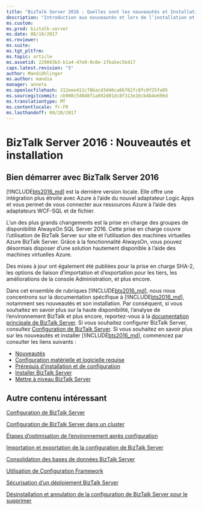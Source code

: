 ```yaml
---
title: "BizTalk Server 2016 : Quelles sont les nouveautés et Installation | Documents Microsoft"
description: "Introduction aux nouveautés et lors de l’installation et la mise à niveau vers BizTalk Server 2016"
ms.custom: 
ms.prod: biztalk-server
ms.date: 08/10/2017
ms.reviewer: 
ms.suite: 
ms.tgt_pltfrm: 
ms.topic: article
ms.assetid: 229043b3-b1a4-47e9-9c0e-1fba5ec5b417
caps.latest.revision: "5"
author: MandiOhlinger
ms.author: mandia
manager: anneta
ms.openlocfilehash: 212eee411c78bacd3d46ca66762fc8fc0f25fa05
ms.sourcegitcommit: cb908c540d8f1a692d01dc8f313e16cb4b4e696d
ms.translationtype: MT
ms.contentlocale: fr-FR
ms.lasthandoff: 09/20/2017
---
```

# <a name="biztalk-server-2016-whats-new-and-installation"></a>BizTalk Server 2016 : Nouveautés et installation

## <a name="get-started-with-biztalk-server-2016"></a>Bien démarrer avec BizTalk Server 2016

[!INCLUDE[bts2016_md](../includes/bts2016-md.md)] est la dernière version locale. Elle offre une intégration plus étroite avec Azure à l’aide du nouvel adaptateur Logic Apps et vous permet de vous connecter aux ressources Azure à l’aide des adaptateurs WCF-SQL et de fichier. 

L’un des plus grands changements est la prise en charge des groupes de disponibilité AlwaysOn SQL Server 2016. Cette prise en charge couvre l’utilisation de BizTalk Server sur site et l’utilisation des machines virtuelles Azure BizTalk Server. Grâce à la fonctionnalité AlwaysOn, vous pouvez désormais disposer d’une solution hautement disponible à l’aide des machines virtuelles Azure.

Des mises à jour ont également été publiées pour la prise en charge SHA-2, les options de liaison d’importation et d’exportation pour les tiers, les améliorations de la console Administration, et plus encore. 

Dans cet ensemble de rubriques [!INCLUDE[bts2016_md](../includes/bts2016-md.md)], nous nous concentrons sur la documentation spécifique à [!INCLUDE[bts2016_md](../includes/bts2016-md.md)], notamment ses nouveautés et son installation. Par conséquent, si vous souhaitez en savoir plus sur la haute disponibilité, l’analyse de l’environnement BizTalk et plus encore, reportez-vous à la [documentation principale de BizTalk Server](../core/biztalk-server-core-documentation.md). Si vous souhaitez configurer BizTalk Server, consultez [Configuration de BizTalk Server](../install-and-config-guides/configure-biztalk-server.md). Si vous souhaitez en savoir plus sur les nouveautés et installer [!INCLUDE[bts2016_md](../includes/bts2016-md.md)], commencez par consulter les liens suivants :  

* [Nouveautés](../install-and-config-guides/what-s-new-in-biztalk-server-2016.md)  
* [Configuration matérielle et logicielle requise](../install-and-config-guides/hardware-and-software-requirements-for-biztalk-server-2016.md)  
* [Prérequis d’installation et de configuration](../install-and-config-guides/set-up-and-install-prerequisites-for-biztalk-server-2016.md)  
* [Installer BizTalk Server](../install-and-config-guides/install-biztalk-server-2016.md)
* [Mettre à niveau BizTalk Server](../install-and-config-guides/upgrade-to-biztalk-server-2016.md)
  
## <a name="more-good-stuff"></a>Autre contenu intéressant
[Configuration de BizTalk Server](../install-and-config-guides/configure-biztalk-server.md)

[Configuration de BizTalk Server dans un cluster](../install-and-config-guides/configure-biztalk-server-in-a-cluster.md)

[Étapes d’optimisation de l’environnement après configuration](../install-and-config-guides/post-configuration-steps-to-optimize-your-environment.md)

[Importation et exportation de la configuration de BizTalk Server](../install-and-config-guides/import-and-export-biztalk-server-configuration.md)

[Consolidation des bases de données BizTalk Server](../install-and-config-guides/consolidate-the-biztalk-server-databases2.md)

[Utilisation de Configuration Framework](../install-and-config-guides/working-with-the-configuration-framework.md)

[Sécurisation d’un déploiement BizTalk Server](../install-and-config-guides/securing-your-biztalk-server-deployment.md)

[Désinstallation et annulation de la configuration de BizTalk Server pour le supprimer](../install-and-config-guides/uninstall-and-unconfigure-biztalk-server-to-remove-it.md)